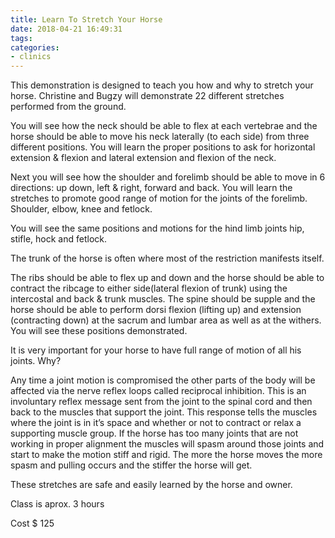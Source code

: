 ```yaml
---
title: Learn To Stretch Your Horse
date: 2018-04-21 16:49:31
tags:
categories:
- clinics
---
```

This demonstration is designed to teach you how and why to stretch your horse. Christine and Bugzy will demonstrate 22 different stretches performed from the ground.<!-- more -->

You will see how the neck should be able to flex at each vertebrae and the horse should be able to move his neck laterally (to each side) from three different positions. You will learn the proper positions to ask for horizontal extension & flexion and lateral extension and flexion of the neck.

Next you will see how the shoulder and forelimb should be able to move in 6 directions: up down, left & right, forward and back. You will learn the stretches to promote good range of motion for the joints of the forelimb. Shoulder, elbow, knee and fetlock.

You will see the same positions and motions for the hind limb joints hip, stifle, hock and fetlock.

The trunk of the horse is often where most of the restriction manifests itself.

The ribs should be able to flex up and down and the horse should be able to contract the ribcage to either side(lateral flexion of trunk) using the intercostal and back & trunk muscles. The spine should be supple and the horse should be able to perform dorsi flexion (lifting up) and extension (contracting down) at the sacrum and lumbar area as well as at the withers. You will see these positions demonstrated.

It is very important for your horse to have full range of motion of all his joints. Why?

Any time a joint motion is compromised the other parts of the body will be affected via the nerve reflex loops called reciprocal inhibition. This is an involuntary reflex message sent from the joint to the spinal cord and then back to the muscles that support the joint. This response tells the muscles where the joint is in it’s space and whether or not to contract or relax a supporting muscle group. If the horse has too many joints that are not working in proper alignment the muscles will spasm around those joints and start to make the motion stiff and rigid. The more the horse moves the more spasm and pulling occurs and the stiffer the horse will get.

These stretches are safe and easily learned by the horse and owner.

Class is aprox. 3 hours

Cost $ 125